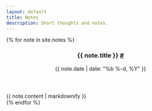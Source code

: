 ```yaml
---
layout: default
title: Notes
description: Short thoughts and notes.
---
```


<div class="notes">
    {% for note in site.notes %}
    <article class="note">
        <header class="note-heading">
            <h3 class="note-title">{{ note.title }} <a href="{{ note.url }}">#</a></h3>
            <time class="note-date" datetime="{{ note.date | date: '%F' }}">{{ note.date | date: "%b %-d, %Y" }}</time>
        </header>
        <div class="note-contents">
        {{ note.content | markdownify }}
        </div>
    </article>
    {% endfor %}
</div>